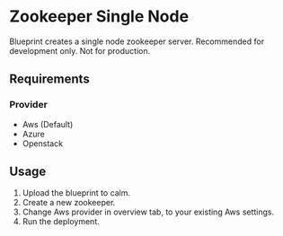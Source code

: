 Zookeeper Single Node
=======================

Blueprint creates a single node zookeeper server. Recommended for development only. Not for production.

Requirements
------------
### Provider
- Aws (Default)
- Azure
- Openstack

Usage
-----
1. Upload the blueprint to calm.
2. Create a new zookeeper.
3. Change Aws provider in overview tab, to your existing Aws settings.
4. Run the deployment.
